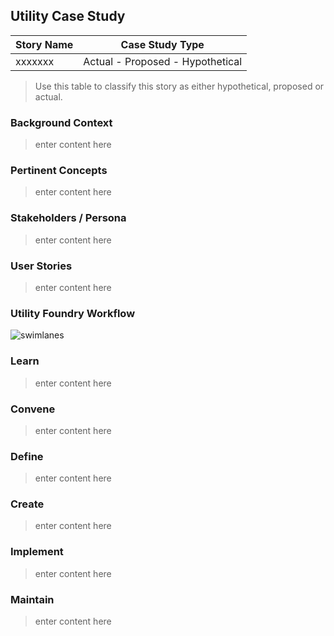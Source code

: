 ## Utility Case Study

| Story Name | Case Study Type |
| --- | --- |
| xxxxxxx | Actual - Proposed - Hypothetical|

>Use this table to classify this story as either hypothetical, proposed or actual.


### Background Context
>enter content here

### Pertinent Concepts

>enter content here

### Stakeholders / Persona
>enter content here

### User Stories
>enter content here

### Utility Foundry Workflow

![swimlanes](./img/workflow-swimlanes.png)

### Learn
>enter content here

### Convene
>enter content here

### Define
>enter content here

### Create
>enter content here

### Implement
>enter content here

### Maintain
>enter content here
